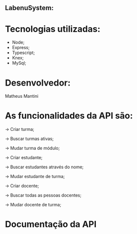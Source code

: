 ## LabenuSystem:

# Tecnologias utilizadas:
- Node;
- Express;
- Typescript;
- Knex;
- MySql;

# Desenvolvedor:
Matheus Mantini

# As funcionalidades da API são:

→ Criar turma;

→ Buscar turmas ativas;

→ Mudar turma de módulo;


→ Criar estudante;

→ Buscar estudantes através do nome;

→ Mudar estudante de turma;


→ Criar docente;

→ Buscar todas as pessoas docentes;

→ Mudar docente de turma;

# Documentação da API
